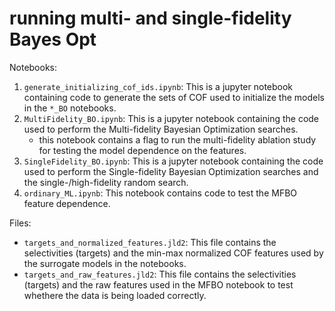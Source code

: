 # running multi- and single-fidelity Bayes Opt
Notebooks:
1. `generate_initializing_cof_ids.ipynb`: This is a jupyter notebook containing code to generate the sets of COF used to initialize the models in the `*_BO` notebooks. 
2. `MultiFidelity_BO.ipynb`: This is a jupyter notebook containing the code used to perform the Multi-fidelity Bayesian Optimization searches.
    - this notebook contains a flag to run the multi-fidelity ablation study for testing the model dependence on the features.
3. `SingleFidelity_BO.ipynb`: This is a jupyter notebook containing the code used to perform the Single-fidelity Bayesian Optimization searches and the single-/high-fidelity random search. 
4. `ordinary_ML.ipynb`: This notebook contains code to test the MFBO feature dependence.

Files:
- `targets_and_normalized_features.jld2`: This file contains the selectivities (targets) and the min-max normalized COF features used by the surrogate models in the notebooks.
- `targets_and_raw_features.jld2`: This file contains the selectivities (targets) and the raw features used in the MFBO notebook to test whethere the data is being loaded correctly. 

